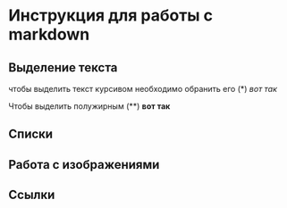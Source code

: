# Инструкция для работы с markdown

## Выделение текста
чтобы выделить текст курсивом необходимо обранить его (*) *вот так*

Чтобы выделить полужирным (**) **вот так**
## Списки

## Работа с изображениями

## Ссылки

##
##
##
